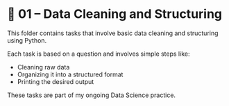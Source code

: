 # 🧹 01 – Data Cleaning and Structuring

This folder contains tasks that involve basic data cleaning and structuring using Python.

Each task is based on a question and involves simple steps like:

- Cleaning raw data  
- Organizing it into a structured format
- Printing the desired output  

These tasks are part of my ongoing Data Science practice.
